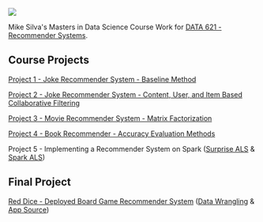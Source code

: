 ![](https://sps.cuny.edu/sites/all/themes/cuny/assets/img/header_logo.png)

Mike Silva's Masters in Data Science Course Work for [DATA 621 - Recommender Systems](https://github.com/mikeasilva/CUNY-SPS/tree/master/DATA612).

## Course Projects

[Project 1 - Joke Recommender System - Baseline Method](https://github.com/mikeasilva/CUNY-SPS/blob/master/DATA612/Project1.ipynb)

[Project 2 - Joke Recommender System - Content, User, and Item Based Collaborative Filtering](https://github.com/mikeasilva/CUNY-SPS/blob/master/DATA612/Project2.ipynb)

[Project 3 - Movie Recommender System - Matrix Factorization](https://github.com/mikeasilva/CUNY-SPS/blob/master/DATA612/Project3.ipynb)

[Project 4 - Book Recommender - Accuracy Evaluation Methods](https://github.com/mikeasilva/CUNY-SPS/blob/master/DATA612/Project4.ipynb)

Project 5 - Implementing a Recommender System on Spark ([Surprise ALS](https://github.com/mikeasilva/CUNY-SPS/blob/master/DATA612/Project5a.ipynb) & [Spark ALS](https://github.com/mikeasilva/CUNY-SPS/blob/master/DATA612/Project5b.ipynb))

## Final Project

[Red Dice - Deployed Board Game Recommender System](http://red-dice.azurewebsites.net/) ([Data Wrangling](https://github.com/mikeasilva/CUNY-SPS/blob/master/DATA612/Build%20Final%20Project%20Data.ipynb) &  [App Source](https://github.com/mikeasilva/CUNY-SPS/blob/master/DATA612/Final%20Project.py))
